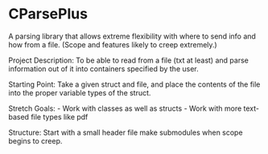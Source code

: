 # CParsePlus
A parsing library that allows extreme flexibility with where to send info and how from a file.
(Scope and features likely to creep extremely.)

Project Description:
    To be able to read from a file (txt at least) and parse information out of it
    into containers specified by the user.

Starting Point:
    Take a given struct and file, and place the contents of the file into the 
    proper variable types of the struct.

Stretch Goals:
    - Work with classes as well as structs
    - Work with more text-based file types like pdf

Structure:
    Start with a small header file make submodules when scope begins to creep.
    
